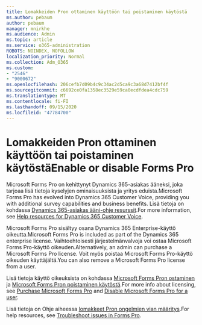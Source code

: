 ```yaml
---
title: Lomakkeiden Pron ottaminen käyttöön tai poistaminen käytöstä
ms.author: pebaum
author: pebaum
manager: mnirkhe
ms.audience: Admin
ms.topic: article
ms.service: o365-administration
ROBOTS: NOINDEX, NOFOLLOW
localization_priority: Normal
ms.collection: Adm_O365
ms.custom:
- "2546"
- "9000672"
ms.openlocfilehash: 206cefb7d09b4c9c34ac2d5ca9c3a68d7412bf4f
ms.sourcegitcommit: c6692ce0fa1358ec3529e59ca0ecdfdea4cdc759
ms.translationtype: MT
ms.contentlocale: fi-FI
ms.lasthandoff: 09/15/2020
ms.locfileid: "47784700"
---
```

# <a name="enable-or-disable-forms-pro"></a><span data-ttu-id="995e0-102">Lomakkeiden Pron ottaminen käyttöön tai poistaminen käytöstä</span><span class="sxs-lookup"><span data-stu-id="995e0-102">Enable or disable Forms Pro</span></span>

<span data-ttu-id="995e0-103">Microsoft Forms Pro on kehittynyt Dynamics 365-asiakas ääneksi, joka tarjoaa lisä tietoja kyselyjen ominaisuuksista ja yritys eduista.</span><span class="sxs-lookup"><span data-stu-id="995e0-103">Microsoft Forms Pro has evolved into Dynamics 365 Customer Voice, providing you with additional survey capabilities and business benefits.</span></span> <span data-ttu-id="995e0-104">Lisä tietoja on kohdassa [Dynamics 365-asiakas ääni-ohje resurssit](https://go.microsoft.com/fwlink/p/?linkid=2128357).</span><span class="sxs-lookup"><span data-stu-id="995e0-104">For more information, see [Help resources for Dynamics 365 Customer Voice](https://go.microsoft.com/fwlink/p/?linkid=2128357).</span></span>  

<span data-ttu-id="995e0-105">Microsoft Forms Pro sisältyy osana Dynamics 365 Enterprise-käyttö oikeutta.</span><span class="sxs-lookup"><span data-stu-id="995e0-105">Microsoft Forms Pro is included as part of the Dynamics 365 enterprise license.</span></span> <span data-ttu-id="995e0-106">Vaihtoehtoisesti järjestelmänvalvoja voi ostaa Microsoft Forms Pro-käyttö oikeuden.</span><span class="sxs-lookup"><span data-stu-id="995e0-106">Alternatively, an admin can purchase a Microsoft Forms Pro license.</span></span> <span data-ttu-id="995e0-107">Voit myös poistaa Microsoft Forms Pro-käyttö oikeuden käyttäjältä.</span><span class="sxs-lookup"><span data-stu-id="995e0-107">You can also remove a Microsoft Forms Pro license from a user.</span></span>  

<span data-ttu-id="995e0-108">Lisä tietoja käyttö oikeuksista on kohdassa [Microsoft Forms Pron ostaminen](https://docs.microsoft.com/forms-pro/purchase#purchase-microsoft-forms-pro-for-users-in-a-dynamics-365-tenant) ja [Microsoft Forms Pron poistaminen käytöstä](https://docs.microsoft.com/forms-pro/purchase#disable-microsoft-forms-pro-for-a-user-1).</span><span class="sxs-lookup"><span data-stu-id="995e0-108">For more info about licensing, see [Purchase Microsoft Forms Pro](https://docs.microsoft.com/forms-pro/purchase#purchase-microsoft-forms-pro-for-users-in-a-dynamics-365-tenant) and [Disable Microsoft Forms Pro for a user](https://docs.microsoft.com/forms-pro/purchase#disable-microsoft-forms-pro-for-a-user-1).</span></span>
  
<span data-ttu-id="995e0-109">Lisä tietoja on Ohje aiheessa [lomakkeet Pron ongelmien vian määritys](https://docs.microsoft.com/forms-pro/troubleshoot).</span><span class="sxs-lookup"><span data-stu-id="995e0-109">For help resources, see [Troubleshoot issues in Forms Pro](https://docs.microsoft.com/forms-pro/troubleshoot).</span></span>